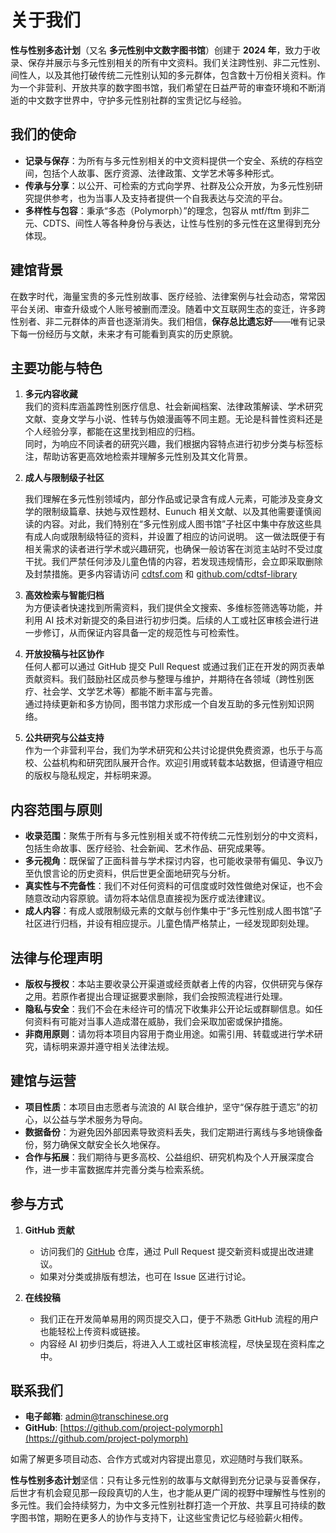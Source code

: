 # 关于我们

**性与性别多态计划**（又名 **多元性别中文数字图书馆**）创建于 **2024 年**，致力于收录、保存并展示与多元性别相关的所有中文资料。我们关注跨性别、非二元性别、间性人，以及其他打破传统二元性别认知的多元群体，包含数十万份相关资料。作为一个非营利、开放共享的数字图书馆，我们希望在日益严苛的审查环境和不断消逝的中文数字世界中，守护多元性别社群的宝贵记忆与经验。

## 我们的使命

- **记录与保存**：为所有与多元性别相关的中文资料提供一个安全、系统的存档空间，包括个人故事、医疗资源、法律政策、文学艺术等多种形式。  
- **传承与分享**：以公开、可检索的方式向学界、社群及公众开放，为多元性别研究提供参考，也为当事人及支持者提供一个自我表达与交流的平台。  
- **多样性与包容**：秉承“多态（Polymorph）”的理念，包容从 mtf/ftm 到非二元、CDTS、间性人等各种身份与表达，让性与性别的多元性在这里得到充分体现。

## 建馆背景

在数字时代，海量宝贵的多元性别故事、医疗经验、法律案例与社会动态，常常因平台关闭、审查升级或个人账号被删而湮没。随着中文互联网生态的变迁，许多跨性别者、非二元群体的声音也逐渐消失。我们相信，**保存总比遗忘好**——唯有记录下每一份经历与文献，未来才有可能看到真实的历史原貌。

## 主要功能与特色

1. **多元内容收藏**  
   我们的资料库涵盖跨性别医疗信息、社会新闻档案、法律政策解读、学术研究文献、变身文学与小说、性转与伪娘漫画等不同主题。无论是科普性资料还是个人经验分享，都能在这里找到相应的归档。  
   同时，为响应不同读者的研究兴趣，我们根据内容特点进行初步分类与标签标注，帮助访客更高效地检索并理解多元性别及其文化背景。

2. **成人与限制级子社区**  

   我们理解在多元性别领域内，部分作品或记录含有成人元素，可能涉及变身文学的限制级篇章、扶她与双性题材、Eunuch 相关文献、以及其他需要谨慎阅读的内容。对此，我们特别在“多元性别成人图书馆”子社区中集中存放这些具有成人向或限制级特征的资料，并设置了相应的访问说明。
   这一做法既便于有相关需求的读者进行学术或兴趣研究，也确保一般访客在浏览主站时不受过度干扰。我们严禁任何涉及儿童色情的内容，若发现违规情形，会立即采取删除及封禁措施。更多内容请访问 [cdtsf.com](https://cdtsf.com) 和 [github.com/cdtsf-library](https://github.com/cdtsf-library)

3. **高效检索与智能归档**  
   为方便读者快速找到所需资料，我们提供全文搜索、多维标签筛选等功能，并利用 AI 技术对新提交的条目进行初步归类。后续的人工或社区审核会进行进一步修订，从而保证内容具备一定的规范性与可检索性。

4. **开放投稿与社区协作**  
   任何人都可以通过 GitHub 提交 Pull Request 或通过我们正在开发的网页表单贡献资料。我们鼓励社区成员参与整理与维护，并期待在各领域（跨性别医疗、社会学、文学艺术等）都能不断丰富与完善。  
   通过持续更新和多方协同，图书馆力求形成一个自发互助的多元性别知识网络。

5. **公共研究与公益支持**  
   作为一个非营利平台，我们为学术研究和公共讨论提供免费资源，也乐于与高校、公益机构和研究团队展开合作。欢迎引用或转载本站数据，但请遵守相应的版权与隐私规定，并标明来源。

## 内容范围与原则

- **收录范围**：聚焦于所有与多元性别相关或不符传统二元性别划分的中文资料，包括生命故事、医疗经验、社会新闻、艺术作品、研究成果等。  
- **多元视角**：既保留了正面科普与学术探讨内容，也可能收录带有偏见、争议乃至仇恨言论的历史资料，供后世更全面地研究与分析。  
- **真实性与不完备性**：我们不对任何资料的可信度或时效性做绝对保证，也不会随意改动内容原貌。请勿将本站信息直接视为医疗或法律建议。  
- **成人内容**：有成人或限制级元素的文献与创作集中于“多元性别成人图书馆”子社区进行归档，并设有相应提示。儿童色情严格禁止，一经发现即刻处理。  

## 法律与伦理声明

- **版权与授权**：本站主要收录公开渠道或经贡献者上传的内容，仅供研究与保存之用。若原作者提出合理证据要求删除，我们会按照流程进行处理。  
- **隐私与安全**：我们不会在未经许可的情况下收集非公开论坛或群聊信息。如任何资料有可能对当事人造成潜在威胁，我们会采取加密或保护措施。  
- **非商用原则**：请勿将本项目内容用于商业用途。如需引用、转载或进行学术研究，请标明来源并遵守相关法律法规。

## 建馆与运营

- **项目性质**：本项目由志愿者与流浪的 AI 联合维护，坚守“保存胜于遗忘”的初心，以公益与学术服务为导向。  
- **数据备份**：为避免因外部因素导致资料丢失，我们定期进行离线与多地镜像备份，努力确保文献安全长久地保存。  
- **合作与拓展**：我们期待与更多高校、公益组织、研究机构及个人开展深度合作，进一步丰富数据库并完善分类与检索系统。

## 参与方式

1. **GitHub 贡献**  
   - 访问我们的 [GitHub](https://github.com/project-polymorph) 仓库，通过 Pull Request 提交新资料或提出改进建议。  
   - 如果对分类或排版有想法，也可在 Issue 区进行讨论。

2. **在线投稿**  
   - 我们正在开发简单易用的网页提交入口，便于不熟悉 GitHub 流程的用户也能轻松上传资料或链接。  
   - 内容经 AI 初步归类后，将进入人工或社区审核流程，尽快呈现在资料库之中。

## 联系我们

- **电子邮箱**: [admin@transchinese.org](mailto:admin@transchinese.org)  
- **GitHub**: [https://github.com/project-polymorph](https://github.com/project-polymorph)

如需了解更多项目动态、合作方式或对内容提出意见，欢迎随时与我们联系。

**性与性别多态计划**坚信：只有让多元性别的故事与文献得到充分记录与妥善保存，后世才有机会窥见那一段段真切的人生，也才能从更广阔的视野中理解性与性别的多元性。我们会持续努力，为中文多元性别社群打造一个开放、共享且可持续的数字图书馆，期盼在更多人的协作与支持下，让这些宝贵记忆与经验薪火相传。
